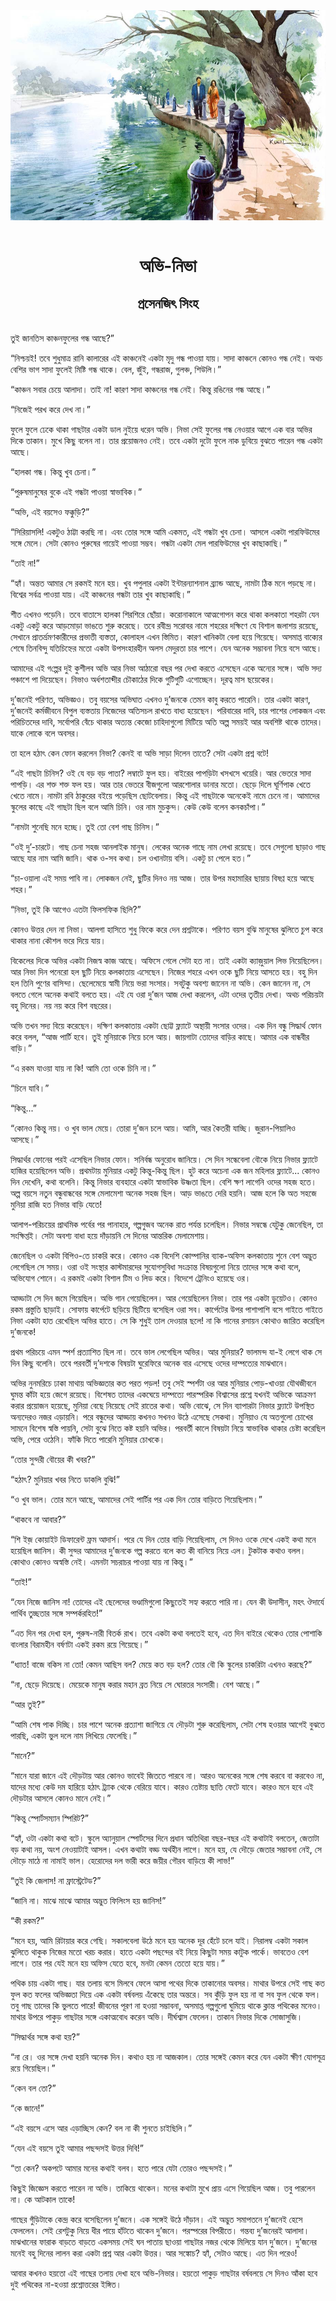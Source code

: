 <div align=center> <img src="../../metadata/images/rabibasariya/অভি-নিভা-প্রসেনজিৎ-সিংহ.jpg" align="center"></div><br><h1 align=center>অভি-নিভা</h1>
<h2 align=center>প্রসেনজিৎ সিংহ</h2><br>তুই জানতিস কাঞ্চনফুলের গন্ধ আছে?”

“নিশ্চয়ই! তবে শুধুমাত্র রানি কালারের এই কাঞ্চনেই একটা মৃদু গন্ধ পাওয়া যায়। সাদা কাঞ্চনে কোনও গন্ধ নেই। অথচ বেশির ভাগ সাদা ফুলেই মিষ্টি গন্ধ থাকে। বেল, জুঁই, গন্ধরাজ, গুলঞ্চ, শিউলি।”

“কাঞ্চন সবার চেয়ে আলাদা। তাই না! কারণ সাদা কাঞ্চনের গন্ধ নেই। কিন্তু রঙিনের গন্ধ আছে।”

“নিজেই পরখ করে দেখ না।”

ফুলে ফুলে ঢেকে থাকা গাছটার একটা ডাল নুইয়ে ধরেন অভি। নিভা সেই ফুলের গন্ধ নেওয়ার আগে এক বার অভির দিকে তাকান। মুখে কিছু বলেন না। তার প্রয়োজনও নেই। তবে একটা দুটো ফুলে নাক ডুবিয়ে বুঝতে পারেন গন্ধ একটা আছে।

“হালকা গন্ধ। কিন্তু খুব চেনা।”

“পুরুষমানুষের বুকে এই গন্ধটা পাওয়া স্বাভাবিক।”

“অভি, এই বয়সেও ফক্কুড়ি?”

“সিরিয়াসলি! একটুও ঠাট্টা করছি না। এবং তোর সঙ্গে আমি একমত, এই গন্ধটা খুব চেনা। আসলে একটা পারফিউমের সঙ্গে মেলে। সেটা কোনও পুরুষের গায়েই পাওয়া সম্ভব। গন্ধটা একটা মেল পারফিউমের খুব কাছাকাছি।”

“তাই না!”

“হ্যাঁ। অন্তত আমার সে রকমই মনে হয়। খুব পপুলার একটা ইন্টারন্যাশনাল ব্র্যান্ড আছে, নামটা ঠিক মনে পড়ছে না। বিশ্বের সর্বত্র পাওয়া যায়। এই কাঞ্চনের গন্ধটা তার খুব কাছাকাছি।”

শীত এখনও পড়েনি। তবে বাতাসে হালকা শিরশিরে ছোঁয়া। করোনাকালে আত্মগোপন করে থাকা কলকাতা শহরটা যেন একটু একটু করে আড়মোড়া ভাঙতে শুরু করেছে। তবে রবীন্দ্র সরোবর নামে শহরের দক্ষিণে যে বিশাল জলাশয় রয়েছে, সেখানে প্রাতর্ভ্রমণকারীদের প্রভাতী ব্যস্ততা, কোলাহল এখন স্তিমিত। কারণ খানিকটা বেলা হয়ে গিয়েছে। অসমাপ্ত বাক্যের শেষে তিনবিন্দু যতিচিহ্নের মতো একটা উপসংহারহীন অলস মেদুরতা চার পাশে। যেন অনেক সম্ভাবনা নিয়ে বসে আছে।

আমাদের এই গ‌ল্পের দুই কুশীলব অভি আর নিভা আঠারো বছর পর দেখা করতে এসেছেন একে অন্যের সঙ্গে। অভি সদ্য পঞ্চাশে পা দিয়েছেন। নিভাও অর্ধশতাব্দীর চৌকাঠের দিকে গুটিগুটি এগোচ্ছেন। দূরত্ব মাস ছয়েকের।

দু’জনেই পরিণত, অভিজ্ঞও। তবু বয়সের অভিঘাত এখনও দু’জনকে তেমন কাবু করতে পারেনি। তার একটা কারণ, দু’জনেই কর্মজীবনে বিপুল ব্যস্ততায় নিজেদের অতিসচল রাখতে বাধ্য হয়েছেন। পরিবারের দাবি, চার পাশের লোকজন এবং পরিচিতদের দাবি, সর্বোপরি বেঁচে থাকার অত্যন্ত কেজো চাহিদাগুলো মিটিয়ে অতি অল্প সময়ই আর অবশিষ্ট থাকে তাদের। যাকে লোকে বলে অবসর।

তা হলে হঠাৎ কেন ফোন করলেন নিভা? কেনই বা অভি সাড়া দিলেন তাতে? সেটা একটা প্রশ্ন বটে!

“এই গাছটা চিনিস? ওই যে বড় বড় পাতা? লম্বাটে ফুল হয়। বাইরের পাপড়িটা খসখসে খয়েরি। আর ভেতরে সাদা পাপড়ি। এর শক্ত শক্ত ফল হয়। আর তার ভেতরে বীজগুলো আরশোলার ডানার মতো। ছেড়ে দিলে ঘূর্ণিপাক খেতে খেতে নামে। নামটা রবি ঠাকুরের বইয়ে পড়েছিস ছোটবেলায়। কিন্তু এই গাছটাকে অনেকেই নামে চেনে না। আমাদের স্কুলের কাছে এই গাছটা ছিল বলে আমি চিনি। ওর নাম মুচকুন্দ। কেউ কেউ বলেন কনকচাঁপা।”

“নামটা শুনেছি মনে হচ্ছে। তুই তো বেশ গাছ চিনিস।”

“ওই দু’-চারটে। গাছ চেনা সহজ আনলাইক মানুষ। লেকের অনেক গাছে নাম লেখা রয়েছে। তবে সেগুলো ছাড়াও গাছ আছে যার নাম আমি জানি। থাক ও-সব কথা। চল ওখানটায় বসি। একটু চা পেলে হত।”

“চা-ওয়ালা এই সময় পাবি না। লোকজন নেই, ছুটির দিনও নয় আজ। তার উপর মহামারির ছায়ায় বিষণ্ণ হয়ে আছে শহর।”

“নিভা, তুই কি আগেও এতটা ফিলসফিক ছিলি?”

কোনও উত্তর দেন না নিভা। আলগা হাসিতে শুধু ফিকে করে দেন প্রশ্নটাকে। পরিণত বয়স বুঝি মানুষের ঝুলিতে চুপ করে থাকার নানা কৌশল ভরে দিয়ে যায়।

বিকেলের দিকে অভির একটা নিজস্ব কাজ আছে। অফিসে গেলে সেটা হত না। তাই একটা ক্যাজ়ুয়াল লিভ নিয়েছিলেন। আর নিভা দিন পনেরো হল ছুটি নিয়ে কলকাতায় এসেছেন। নিজের শহরে এখন ওকে ছুটি নিয়ে আসতে হয়। বহু দিন হল তিনি পুণের বাসিন্দা। ছেলেমেয়ে স্বামী নিয়ে ভরা সংসার। সবটুকু অবশ্য জানেন না অভি। কেন জানেন না, সে বলতে গেলে অনেক কথাই বলতে হয়। এই যে ওরা দু’জন আজ দেখা করলেন, এটা ওদের তৃতীয় দেখা। অথচ পরিচয়টা বহু দিনের। নয় নয় করে বিশ বছরের।

অভি তখন সদ্য বিয়ে করেছেন। দক্ষিণ কলকাতায় একটা ছোট্ট ফ্ল্যাটে অস্থায়ী সংসার ওদের। এক দিন বন্ধু সিদ্ধার্থ ফোন করে বলল, “আজ পার্টি হবে। তুই মুনিয়াকে নিয়ে চলে আয়। জায়গাটা তোদের বাড়ির কাছে। আমার এক বান্ধবীর বাড়ি।”

“এ রকম যাওয়া যায় না কি! আমি তো ওকে চিনি না।”

“চিনে যাবি।”

“কিন্তু...”

“কোনও কিন্তু নয়। ও খুব ভাল মেয়ে। তোরা দু’জন চলে আয়। আমি, আর কৈতরী যাচ্ছি। জুরান-পিয়ালিও আসছে।”

সিদ্ধার্থর ফোনের পরই এসেছিল নিভার ফোন। সনির্বন্ধ অনুরোধ জানিয়ে। সে দিন সন্ধেবেলা বৌকে নিয়ে নিভার ফ্ল্যাটে হাজির হয়েছিলেন অভি। প্রথমটায় মুনিয়ার একটু কিন্তু-কিন্তু ছিল। হুট করে অচেনা এক জন মহিলার ফ্ল্যাটে... কোনও দিন দেখেনি, কথা বলেনি। কিন্তু নিভার ব্যবহারে একটা স্বাভাবিক উষ্ণতা ছিল। বেশি ক্ষণ লাগেনি ওদের সহজ হতে। অল্প বয়সে নতুন বন্ধুবান্ধবের সঙ্গে মেলামেশা অনেক সহজ ছিল। আড় ভাঙতে দেরি হয়নি। আজ হলে কি অত সহজে মুনিয়া রাজি হত নিভার বাড়ি যেতে!

আলাপ-পরিচয়ের প্রাথমিক পর্বের পর পানাহার, গল্পগুজব অনেক রাত পর্যন্ত চলেছিল। নিভার সম্বন্ধে যেটুকু জেনেছিল, তা সংক্ষিপ্তই। সেটা অবশ্য বাধা হয়ে দাঁড়ায়নি সে দিনের আন্তরিক মেলামেশায়।

জেনেছিল ও একটা বিপিও-তে চাকরি করে। কোনও এক বিদেশি কোম্পানির ব্যাক-অফিস কলকাতায় শুনে বেশ অদ্ভুত লেগেছিল সে সময়। ওরা ওই সংস্থার কাস্টমারদের সুযোগসুবিধা সংক্রান্ত বিষয়গুলো নিয়ে তাদের সঙ্গে কথা বলে, অভিযোগ শোনে। এ রকমই একটা বিশাল টিম ও লিড করে। বিদেশে ট্রেনিংও হয়েছে ওর।

আড্ডাটা সে দিন জমে গিয়েছিল। অভি গান গেয়েছিলেন। আর গেয়েছিলেন নিভা। তার পর একটা ডুয়েটও। কোনও রকম প্রস্তুতি ছাড়াই। সোফায় কার্পেটে ছড়িয়ে ছিটিয়ে বসেছিল ওরা সব। কার্পেটের উপর পাশাপাশি বসে গাইতে গাইতে নিভা একটা হাত রেখেছিল অভির হাতে। সে কি শুধুই তাল দেওয়ার ছলে! না কি গানের রসায়ন কোথাও জারিত করেছিল দু’জনকে!

প্রথম পরিচয়ে এমন স্পর্শ প্রত্যাশিত ছিল না। তবে ভাল লেগেছিল অভির। আর মুনিয়ার? ভালমন্দ যা-ই লেগে থাক সে দিন কিছু বলেনি। তবে পরবর্তী দু’দশকে বিষয়টা ঘুরেফিরে অনেক বার এসেছে ওদের দাম্পত্যের মাঝখানে।

অভির নুনমরিচে ঢাকা মাথায় অভিজ্ঞতার কত পরত পড়ল! তবু সেই স্পর্শটা ওর আর মুনিয়ার পোড়-খাওয়া যৌথজীবনে ঘুমন্ত কাঁটা হয়ে জেগে রয়েছে। বিশেষত তাদের একঘেয়ে দাম্পত্যে পারস্পরিক বিশ্বাসের প্রশ্নে যখনই অভিকে আক্রমণ করার প্রয়োজন হয়েছে, মুনিয়া বেছে নিয়েছে সেই রাতের কথা। অভি বোঝে, সে দিন ব্যাপারটা নিভার ফ্ল্যাটে উপস্থিত অন্যদেরও নজর এড়ায়নি। পরে বন্ধুদের আড্ডায় কখনও সখনও উঠে এসেছে সেকথা। মুনিয়াও যে অতগুলো চোখের সামনে বিশেষ স্বস্তি পায়নি, সেটা বুঝে নিতে কষ্ট হয়নি অভির। পরবর্তী কালে বিষয়টা নিয়ে স্বাভাবিক থাকার চেষ্টা করেছিল অভি, পেরে ওঠেনি। ফাঁকি দিতে পারেনি মুনিয়ার চোখকে।

“তোর সুন্দরী বৌয়ের কী খবর?”

“হঠাৎ? মুনিয়ার খবর নিতে ডাকলি বুঝি!”

“ও খুব ভাল। তোর মনে আছে, আমাদের সেই পার্টির পর এক দিন তোর বাড়িতে গিয়েছিলাম।”

“থাকবে না আবার?”

“শি ইজ় কোয়াইট ডিফারেন্ট ফ্রম আদার্স। পরে যে দিন তোর বাড়ি গিয়েছিলাম, সে দিনও ওকে দেখে একই কথা মনে হয়েছিল জানিস। কী সুন্দর আমাদের দু’জনকে গল্প করতে বলে কত কী বানিয়ে নিয়ে এল। টুকটাক কথাও বলল। কোথাও কোনও অস্বস্তি নেই। এমনটা সচরাচর পাওয়া যায় না কিন্তু।”

“তাই!”

“যেন নিজে জানিস না! তোদের এই ছেলেদের ভণ্ডামিগুলো কিছুতেই সহ্য করতে পারি না। যেন কী উদাসীন, মহৎ ঔদার্যে পার্থিব তুচ্ছতার সঙ্গে সম্পর্করহিত!”

“এত দিন পর দেখা হল, পুরুষ-নারী বিতর্ক রাখ। তবে একটা কথা বলতেই হবে, এত দিন বাইরে থেকেও তোর পোশাকি বাংলার বিরামহীন বর্ষণটা একই রকম রয়ে গিয়েছে।”

“ধ্যাত! বাজে বকিস না তো! কেমন আছিস বল? মেয়ে কত বড় হল? তোর বৌ কি স্কুলের চাকরিটা এখনও করছে?”

“না, ছেড়ে দিয়েছে। মেয়েকে মানুষ করার মহান ব্রত নিয়ে সে ঘোরতর সংসারী। বেশ আছে।”

“আর তুই?”

“আমি শেষ পাক দিচ্ছি। চার পাশে অনেক প্রত্যাশা জাগিয়ে যে দৌড়টা শুরু করেছিলাম, সেটা শেষ হওয়ার আগেই বুঝতে পারছি, একটা ভুল দলে নাম লিখিয়ে ফেলেছি।”

“মানে?”

“মানে যারা জানে এই দৌড়টায় আর কোনও ভাবেই জিততে পারবে না। আরও অনেকের সঙ্গে শেষ করবে বা করবেও না, যাদের মধ্যে কেউ দম হারিয়ে হঠাৎ ট্র্যাক থেকে বেরিয়ে যাবে। কারও তেষ্টায় ছাতি ফেটে যাবে। কারও মনে হবে এই দৌড়টার আসলে কোনও মানে নেই।”

“কিন্তু স্পোর্টসম্যান স্পিরিট?”

“হ্যাঁ, ওটা একটা কথা বটে। স্কুলে অ্যানুয়াল স্পোর্টসের দিনে প্রধান অতিথিরা বছর-বছর এই কথাটাই বলতেন, জেতাটা বড় কথা নয়, অংশ নেওয়াটাই আসল। এখন কথাটা বড্ড অর্থহীন লাগে। মনে হয়, যে দৌড়ে জেতার সম্ভাবনা নেই, সে দৌড়ে মাঠে না নামাই ভাল। হেরোদের দল ভারী করে জয়ীর গৌরব বাড়িয়ে কী লাভ!”

“তুই কি জেলাস! না ফ্রাস্ট্রেটেড?”

“জানি না। মাঝে মাঝে আমার অদ্ভুত ফিলিংস হয় জানিস!”

“কী রকম?”

“মনে হয়, আমি রিটায়ার করে গেছি। সকালবেলা উঠে মনে হয় অনেক দূর হেঁটে চলে যাই। নিরালম্ব একটা সকাল ঝুলিতে থাকুক নিজের মতো খরচ করার। হাতে একটা পছন্দের বই নিয়ে কিছুটা সময় কাটুক পার্কে। ভাবতেও বেশ লাগে। তার পর যেই মনে হয় অফিস যেতে হবে, মনটা কেমন তেতো হয়ে যায়।”

পথিক চায় একটা গাছ। যার তলায় বসে মিলবে ফেলে আসা পথের দিকে তাকানোর অবসর। মাথার উপরে সেই গাছ কত ফুল কত ফলের অভিজ্ঞতা দিয়ে এক একটা বর্ষবলয় এঁকেছে তার অন্তরে। সব কুঁড়ি ফুল হয় না বা সব ফুল থেকে ফল। তবু গাছ তাদের কি ভুলতে পারে! জীবনের পূরণ না হওয়া সম্ভাবনা, অসমাপ্ত গল্পগুলো ঘুমিয়ে থাকে ক্লান্ত পথিকের মনেও। মাথার উপরে পাকুড় গাছটার সঙ্গে একাত্মবোধ করেন অভি। দীর্ঘশ্বাস ফেলেন। তাকান নিভার দিকে সোজাসুজি।

“সিদ্ধার্থর সঙ্গে কথা হয়?”

“না রে। ওর সঙ্গে দেখা হয়নি অনেক দিন। কথাও হয় না আজকাল। তোর সঙ্গেই কেমন করে যেন একটা ক্ষীণ যোগসূত্র রয়ে গিয়েছিল।”

“কেন বল তো?”

“কে জানে!”

“এই বয়সে এসে আর এড়াচ্ছিস কেন? বল না কী শুনতে চাইছিলি।”

“যেন এই বয়সে তুই আমার পছন্দসই উত্তর দিবি!”

“তা কেন? অকপটে আমার মনের কথাই বলব। হতে পারে যেটা তোরও পছন্দসই।”

কিছুই জিজ্ঞেস করতে পারেন না অভি। তাকিয়ে থাকেন। মনের কথাটা মুখে প্রায় এসে গিয়েছিল আজ। তবু পারলেন না। কে আটকাল তাকে!

গাছের গুঁড়িটাকে কেন্দ্র করে বসেছিলেন দু’জনে। এক সঙ্গেই উঠে দাঁড়ান। এই অদ্ভুত সমাপতনে দু’জনেই‌ হেসে ফেললেন। সেই রেশটুকু নিয়ে ধীর পায়ে হাঁটতে থাকেন দু’জনে। পরস্পরের বিপরীতে। গন্তব্য দু’জনেরই আলাদা। মাঝখানের ফারাক বাড়তে বাড়তে একসময় সেই ঘন পাতায় ছাওয়া গাছটার নজর থেকে মিলিয়ে যান দু’জনে। দু’জনের মনেই বহু দিনের লালন করা একটা প্রশ্ন আর একটা উত্তর। আর সঙ্কোচ? হ্যাঁ, সেটাও আছে। এত দিন পরেও!

আবার কখনও হয়তো এই গাছের তলায় দেখা হবে অভি-নিভার। হয়তো পাকুড় গাছটার বর্ষবলয়ে সে দিনও আঁকা হবে দুই পথিকের না-হওয়া প্রশ্নোত্তরের ইঙ্গিত।